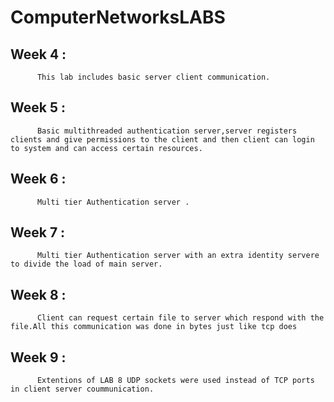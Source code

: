 # ComputerNetworksLABS
## Week 4 :
          This lab includes basic server client communication.
## Week 5 :
          Basic multithreaded authentication server,server registers  clients and give permissions to the client and then client can login to system and can access certain resources.
## Week 6 :
          Multi tier Authentication server .
## Week 7 :
          Multi tier Authentication server with an extra identity servere to divide the load of main server.
## Week 8 :
          Client can request certain file to server which respond with the file.All this communication was done in bytes just like tcp does
## Week 9 :
          Extentions of LAB 8 UDP sockets were used instead of TCP ports in client server coummunication.
          
